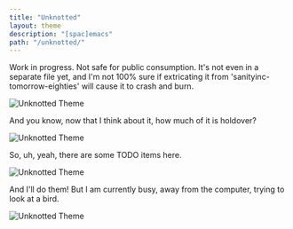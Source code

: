 ```yaml
---
title: "Unknotted"
layout: theme
description: "[spac]emacs"
path: "/unknotted/"
---
```


Work in progress. Not safe for public consumption. It's not even in a separate file yet, and I'm not 100% sure if extricating it from 'sanityinc-tomorrow-eighties' will cause it to crash and burn.

![Unknotted Theme](/assets/unknotted-01.jpg) 

And you know, now that I think about it, how much of it is holdover?

![Unknotted Theme](/assets/unknotted-02.jpg) 

So, uh, yeah, there are some TODO items here.

![Unknotted Theme](/assets/unknotted-03.jpg) 

And I'll do them! But I am currently busy, away from the computer, trying to look at a bird.

![Unknotted Theme](/assets/unknotted-04.jpg) 

